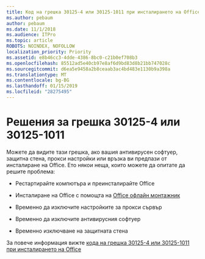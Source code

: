 ```yaml
---
title: Код на грешка 30125-4 или 30125-1011 при инсталирането на Office
ms.author: pebaum
author: pebaum
ms.date: 11/1/2018
ms.audience: ITPro
ms.topic: article
ROBOTS: NOINDEX, NOFOLLOW
localization_priority: Priority
ms.assetid: e8b46cc3-4dde-4386-8bc0-c21b0ef708b3
ms.openlocfilehash: 85512ad5e40cb97e8af6d9bd83d8b21bb747028c
ms.sourcegitcommit: d6ea5e9458a2b8ceaab3ac4bd483e1130b9a398a
ms.translationtype: MT
ms.contentlocale: bg-BG
ms.lasthandoff: 01/15/2019
ms.locfileid: "28275495"
---
```

# <a name="solutions-for-error-30125-4-or-30125-1011"></a>Решения за грешка 30125-4 или 30125-1011

Можете да видите тази грешка, ако вашия антивирусен софтуер, защитна стена, прокси настройки или връзка ви предпази от инсталиране на Office. Ето някои неща, които можете да опитате да решите проблема:
  
- Рестартирайте компютъра и преинсталирайте Office
    
- Инсталиране на Office с помощта на [Office офлайн монтажник](https://support.office.com/article/f0a85fe7-118f-41cb-a791-d59cef96ad1c.aspx)
    
- Временно да изключите настройките за прокси сървър
    
- Временно да изключите антивирусния софтуер
    
- Временно изключване на защитната стена
    
За повече информация вижте [кода на грешка 30125-4 или 30125-1011 при инсталирането на Office](https://support.office.com/article/7bfabec6-76be-4cde-880e-819a9c569612.aspx)
  

